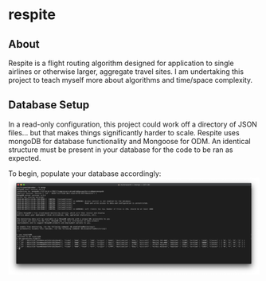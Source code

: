 # respite
## About
Respite is a flight routing algorithm designed for application to single airlines or otherwise larger, aggregate travel sites. I am undertaking this project to teach myself more about algorithms and time/space complexity.

## Database Setup
In a read-only configuration, this project could work off a directory of JSON files... but that makes things significantly harder to scale. Respite uses mongoDB for database functionality and Mongoose for ODM. An identical structure must be present in your database for the code to be ran as expected.

To begin, populate your database accordingly:
![Screenshot](docs/mongoShell.png) <!-- .element height="50%" width="50%" -->
